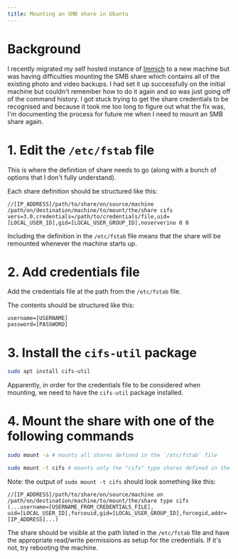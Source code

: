 ```yaml
---
title: Mounting an SMB share in Ubuntu
---
```


# Background

I recently migrated my self hosted instance of [Immich](https://immich.app/) to a new machine but was having difficulties mounting the SMB share which contains all of the existing photo and video backups.
I had set it up successfully on the initial machine but couldn't remember how to do it again and so was just going off of the command history. I got stuck trying to get the share credentials
to be recognised and because it took me too long to figure out what the fix was, I'm documenting the process for future me when I need to mount an SMB share again.

# 1. Edit the `/etc/fstab` file

This is where the definition of share needs to go (along with a bunch of options that I don't fully understand).

Each share definition should be structured like this:

```
//[IP_ADDRESS]/path/to/share/on/source/machine /path/on/destination/machine/to/mount/the/share cifs
vers=3.0,credentials=/path/to/credentials/file,uid=[LOCAL_USER_ID],gid=[LOCAL_USER_GROUP_ID],noserverino 0 0
```

Including the definition in the `/etc/fstab` file means that the share will be remounted whenever the machine starts up.

# 2. Add credentials file

Add the credentials file at the path from the `/etc/fstab` file.

The contents should be structured like this:

```
username=[USERNAME]
password=[PASSWORD]
```

# 3. Install the `cifs-util` package

```bash
sudo apt install cifs-util
```

Apparently, in order for the credentials file to be considered when mounting, we need to have the `cifs-util` package installed.

# 4. Mount the share with one of the following commands

```bash
sudo mount -a # mounts all shares defined in the `/etc/fstab` file
```

```bash
sudo mount -t cifs # mounts only the "cifs" type shares defined in the `/etc/fstab` file
```

Note: the output of `sudo mount -t cifs` should look something like this:

```
//[IP_ADDRESS]/path/to/share/on/source/machine on /path/on/destination/machine/to/mount/the/share type cifs (...username=[USERNAME_FROM_CREDENTIALS_FILE],
uid=[LOCAL_USER_ID],forceuid,gid=[LOCAL_USER_GROUP_ID],forcegid,addr=[IP_ADDRESS]...)
```

The share should be visible at the path listed in the `/etc/fstab` file and have the appropriate read/write permissions as setup for the credentials. If it's not, try rebooting the machine.
